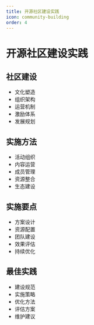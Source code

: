 ```yaml
---
title: 开源社区建设实践
icon: community-building
order: 4
---
```


# 开源社区建设实践

## 社区建设
- 文化塑造
- 组织架构
- 运营机制
- 激励体系
- 发展规划

## 实施方法
- 活动组织
- 内容运营
- 成员管理
- 资源整合
- 生态建设

## 实施要点
- 方案设计
- 资源配置
- 团队建设
- 效果评估
- 持续优化

## 最佳实践
- 建设规范
- 实施策略
- 优化方法
- 评估方案
- 维护建议

